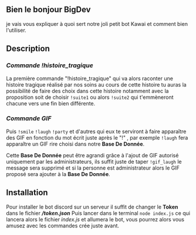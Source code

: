 ## Bien le bonjour BigDev
je vais vous expliquer à quoi sert notre joli petit bot Kawai et comment bien l'utiliser.

## Description

### _Commande !histoire_tragique_

La première commande "!histoire_tragique" qui va alors raconter une histoire tragique réalisé par 
nos soins au cours de cette histoire tu auras la possibilité de faire des choix dans cette histoire notamment avec la proposition soit de choisir ```!suite1``` ou alors ```!suite2``` 
qui t'emmèneront chacune vers une fin bien différente.

### _Commande GIF_

Puis ```!smile``` ```!laugh``` ```!party``` et d'autres qui eux te serviront à faire apparaître des GIF en fonction du mot écrit juste après le "!"
, par exemple ```!laugh``` fera apparaître un GIF rire choisi dans notre **Base De Donnée**.

Cette **Base De Donnée** peut être agrandi grâce à l'ajout de GIF autorisé uniquement par les administrateurs, ils suffit juste de taper
```!gif_laugh``` le message sera supprimé et si la personne est administrateur alors le GIF proposé sera ajouter à la **Base De Donnée**.

## Installation

Pour installer le bot discord sur un serveur il suffit de changer le **Token** dans le fichier _**/token.json**_
Puis lancer dans le terminal ``node index.js`` ce qui lancera alors le fichier _index.js_ et allumera le bot, 
vous pourrez alors vous amusez avec les commandes crée juste avant.






